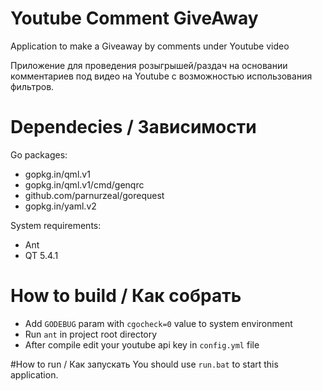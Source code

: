 # Youtube Comment GiveAway
Application to make a Giveaway by comments under Youtube video

Приложение для проведения розыгрышей/раздач на основании комментариев под видео на Youtube с возможностью использования фильтров.

# Dependecies / Зависимости

Go packages:

 - gopkg.in/qml.v1
 - gopkg.in/qml.v1/cmd/genqrc
 - github.com/parnurzeal/gorequest
 - gopkg.in/yaml.v2
 
System requirements:

 - Ant
 - QT 5.4.1
 
# How to build / Как собрать

 - Add `GODEBUG` param with `cgocheck=0` value to system environment
 - Run `ant` in project root directory
 - After compile edit your youtube api key in `config.yml` file

#How to run / Как запускать
You should use `run.bat` to start this application.
